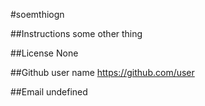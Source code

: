 #soemthiogn

##Instructions
some other thing

##License
None

##Github user name
https://github.com/user

##Email
undefined
